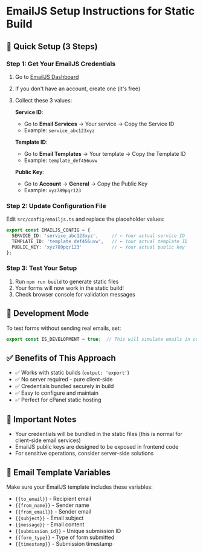 # EmailJS Setup Instructions for Static Build

## 🎯 Quick Setup (3 Steps)

### Step 1: Get Your EmailJS Credentials
1. Go to [EmailJS Dashboard](https://dashboard.emailjs.com/)
2. If you don't have an account, create one (it's free)
3. Collect these 3 values:

   **Service ID**: 
   - Go to **Email Services** → Your service → Copy the Service ID
   - Example: `service_abc123xyz`

   **Template ID**:
   - Go to **Email Templates** → Your template → Copy the Template ID  
   - Example: `template_def456uvw`

   **Public Key**:
   - Go to **Account** → **General** → Copy the Public Key
   - Example: `xyz789pqr123`

### Step 2: Update Configuration File
Edit `src/config/emailjs.ts` and replace the placeholder values:

```typescript
export const EMAILJS_CONFIG = {
  SERVICE_ID: 'service_abc123xyz',     // ← Your actual service ID
  TEMPLATE_ID: 'template_def456uvw',   // ← Your actual template ID  
  PUBLIC_KEY: 'xyz789pqr123'           // ← Your actual public key
};
```

### Step 3: Test Your Setup
1. Run `npm run build` to generate static files
2. Your forms will now work in the static build!
3. Check browser console for validation messages

## 🔧 Development Mode
To test forms without sending real emails, set:
```typescript
export const IS_DEVELOPMENT = true;  // This will simulate emails in console
```

## ✅ Benefits of This Approach
- ✅ Works with static builds (`output: 'export'`)
- ✅ No server required - pure client-side
- ✅ Credentials bundled securely in build
- ✅ Easy to configure and maintain
- ✅ Perfect for cPanel static hosting

## 🚨 Important Notes
- Your credentials will be bundled in the static files (this is normal for client-side email services)
- EmailJS public keys are designed to be exposed in frontend code
- For sensitive operations, consider server-side solutions

## 📧 Email Template Variables
Make sure your EmailJS template includes these variables:
- `{{to_email}}` - Recipient email
- `{{from_name}}` - Sender name  
- `{{from_email}}` - Sender email
- `{{subject}}` - Email subject
- `{{message}}` - Email content
- `{{submission_id}}` - Unique submission ID
- `{{form_type}}` - Type of form submitted
- `{{timestamp}}` - Submission timestamp